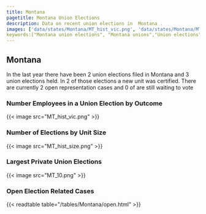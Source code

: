 ```yaml
---
title: Montana
pagetitle: Montana Union Elections
description: Data on recent union elections in  Montana .
images: ['data/states/Montana/MT_hist_vic.png', 'data/states/Montana/MT_hist_size.png', 'data/states/Montana/MT_10.png']
keywords:["Montana union elections", "Montana unions","Union elections"]
---
```

##  Montana

In the last year there have been 2 union elections filed in Montana and 3 union elections held. In 2 of those elections a new unit was certified. There are currently 2 open representation cases and 0 of are still waiting to vote

### Number Employees in a Union Election by Outcome
{{< image src="MT_hist_vic.png" >}}

### Number of Elections by Unit Size
{{< image src="MT_hist_size.png" >}}

### Largest Private Union Elections
{{< image src="MT_10.png" >}}

### Open Election Related Cases
{{< readtable table="/tables/Montana/open.html" >}}

